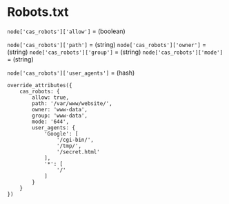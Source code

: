 # Robots.txt

`node['cas_robots']['allow']` = (boolean)

`node['cas_robots']['path']` = (string)
`node['cas_robots']['owner']` = (string)
`node['cas_robots']['group']` = (string)
`node['cas_robots']['mode']` = (string)

`node['cas_robots']['user_agents']` = (hash)


```
override_attributes({
    cas_robots: {
        allow: true,
        path: '/var/www/website/',
        owner: 'www-data',
        group: 'www-data',
        mode: '644',
        user_agents: {
            'Google': [
                '/cgi-bin/',
                '/tmp/',
                '/secret.html'
            ],
            '*': [
                '/'
            ]
        }
    }
})
```
